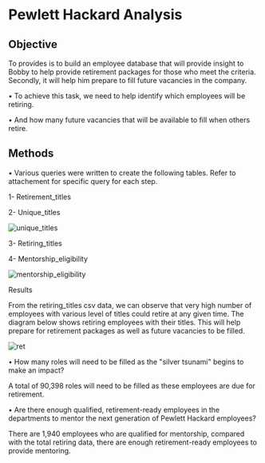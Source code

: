 # Pewlett Hackard Analysis

## Objective

To provides is to build an employee database that will provide insight to Bobby to help provide retirement packages for those who meet the criteria. Secondly, it will help him prepare to fill future vacancies in the company. 

•	To achieve this task, we need to help identify which employees will be retiring. 

•	And how many future vacancies that will be available to fill when others retire. 

## Methods

•	Various queries were written to create the following tables. Refer to attachement for specific query for each step.

1-	Retirement_titles


2-	Unique_titles

![unique_titles](https://user-images.githubusercontent.com/75961117/113533829-e6875e00-959c-11eb-8152-d11e3173c6ec.PNG)


3-	Retiring_titles


4-	Mentorship_eligibility

![mentorship_eligibility](https://user-images.githubusercontent.com/75961117/113533763-bb9d0a00-959c-11eb-86f8-dd1aadcd01e0.PNG)


Results

From the retiring_titles csv data, we can observe that very high number of employees with various level of titles could retire at any given time. The diagram below shows retiring employees with their titles. This will help prepare for retirement packages as well as future vacancies to be filled.

![ret](https://user-images.githubusercontent.com/75961117/113534000-6d3c3b00-959d-11eb-8f9f-d138ad20d6a9.PNG)


•	How many roles will need to be filled as the "silver tsunami" begins to make an impact?

A total of 90,398 roles will need to be filled as these employees are due for retirement. 

•	Are there enough qualified, retirement-ready employees in the departments to mentor the next generation of Pewlett Hackard employees?

There are 1,940 employees who are qualified for mentorship, compared with the total retiring data, there are enough retirement-ready employees to provide mentoring. 

